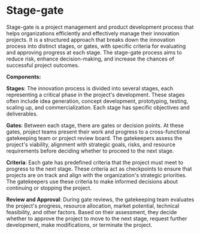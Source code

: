 # Stage-gate

Stage-gate is a project management and product development process that helps organizations efficiently and effectively manage their innovation projects. It is a structured approach that breaks down the innovation process into distinct stages, or gates, with specific criteria for evaluating and approving progress at each stage. The stage-gate process aims to reduce risk, enhance decision-making, and increase the chances of successful project outcomes.

**Components:**

**Stages**: The innovation process is divided into several stages, each representing a critical phase in the project's development. These stages often include idea generation, concept development, prototyping, testing, scaling up, and commercialization. Each stage has specific objectives and deliverables.

**Gates**: Between each stage, there are gates or decision points. At these gates, project teams present their work and progress to a cross-functional gatekeeping team or project review board. The gatekeepers assess the project's viability, alignment with strategic goals, risks, and resource requirements before deciding whether to proceed to the next stage.

**Criteria**: Each gate has predefined criteria that the project must meet to progress to the next stage. These criteria act as checkpoints to ensure that projects are on track and align with the organization's strategic priorities. The gatekeepers use these criteria to make informed decisions about continuing or stopping the project.

**Review and Approval**: During gate reviews, the gatekeeping team evaluates the project's progress, resource allocation, market potential, technical feasibility, and other factors. Based on their assessment, they decide whether to approve the project to move to the next stage, request further development, make modifications, or terminate the project.
